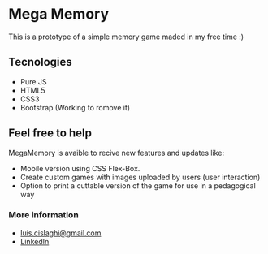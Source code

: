 # Mega Memory
This is a prototype of a simple memory game maded in my free time :)

## Tecnologies
* Pure JS
* HTML5
* CSS3
* Bootstrap (Working to romove it)

## Feel free to help
MegaMemory is avaible to recive new features and updates like:
* Mobile version using CSS Flex-Box.
* Create custom games with images uploaded by users (user interaction)
* Option to print a cuttable version of the game for use in a pedagogical way

### More information
  * luis.cislaghi@gmail.com
  * [LinkedIn](https://www.linkedin.com/in/luis-cislaghi/?locale=en_US)
